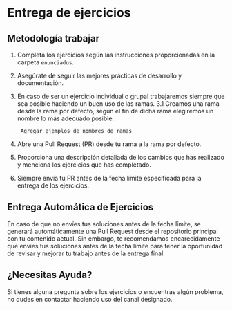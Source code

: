 # Entrega de ejercicios

## Metodología trabajar

1. Completa los ejercicios según las instrucciones proporcionadas en la carpeta `enunciados`.
2. Asegúrate de seguir las mejores prácticas de desarrollo y documentación.
3. En caso de ser un ejercicio individual o grupal trabajaremos siempre que sea posible haciendo un buen uso de las ramas.
    3.1 Creamos una rama desde la rama por defecto, según el fin de dicha rama elegiremos un nombre lo más adecuado posible.
        
        Agregar ejemplos de nombres de ramas 
4. Abre una Pull Request (PR) desde tu rama a la rama por defecto.
5. Proporciona una descripción detallada de los cambios que has realizado y menciona los ejercicios que has completado.
6. Siempre envía tu PR antes de la fecha límite especificada para la entrega de los ejercicios.

## Entrega Automática de Ejercicios

En caso de que no envíes tus soluciones antes de la fecha límite, se generará automáticamente una Pull Request desde el repositorio principal con tu contenido actual. Sin embargo, te recomendamos encarecidamente que envíes tus soluciones antes de la fecha límite para tener la oportunidad de revisar y mejorar tu trabajo antes de la entrega final.

## ¿Necesitas Ayuda?

Si tienes alguna pregunta sobre los ejercicios o encuentras algún problema, no dudes en contactar haciendo uso del canal designado.


